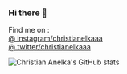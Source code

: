 ### Hi there 👋 
Find me on :</br>
[@ instagram/christianelkaaa](https://instagram.com/christianelkaaa) </br>
[@ twitter/christianelkaaa](https://twitter.com/christianelkaaa)

<!--
**christianelka/christianelka** is a ✨ _special_ ✨ repository because its `README.md` (this file) appears on your GitHub profile.

Here are some ideas to get you started:

- 🔭 I’m currently working on ...
- 🌱 I’m currently learning ...
- 👯 I’m looking to collaborate on ...
- 🤔 I’m looking for help with ...
- 💬 Ask me about ...
- 📫 How to reach me: ...
- 😄 Pronouns: ...
- ⚡ Fun fact: ...
-->
![Christian Anelka's GitHub stats](https://github-readme-stats.vercel.app/api?username=christianelka&show_icons=true&theme=radical)
